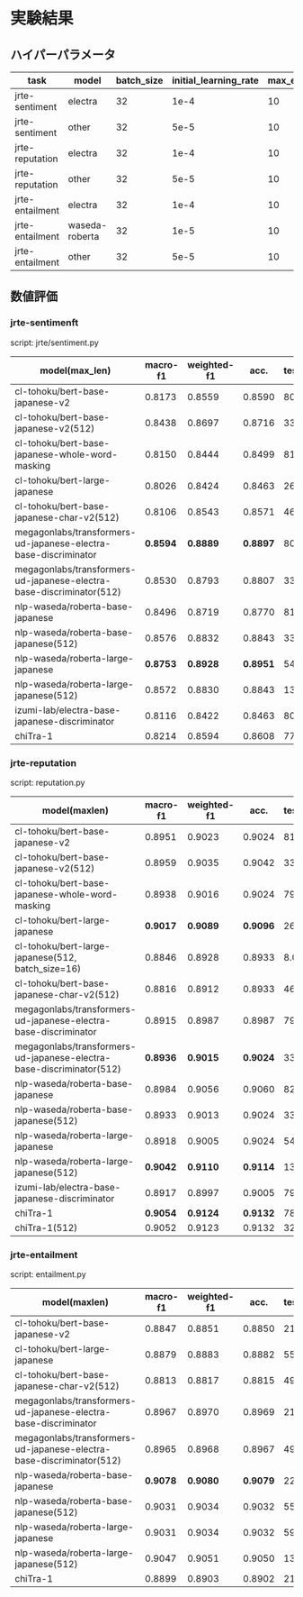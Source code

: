 # 実験結果

## ハイパーパラメータ

|task|model|batch_size|initial_learning_rate|max_epoch|max_length|
|----|-----|----------|---------------------|---------|----------|
|jrte-sentiment|electra|32|1e-4|10|128|
|jrte-sentiment|other|32|5e-5|10|128|
|jrte-reputation|electra|32|1e-4|10|128|
|jrte-reputation|other|32|5e-5|10|128|
|jrte-entailment|electra|32|1e-4|10|128|
|jrte-entailment|waseda-roberta|32|1e-5|10|128|
|jrte-entailment|other|32|5e-5|10|128|

## 数値評価


### jrte-sentimenft

script: jrte/sentiment.py

|model(max_len)|macro-f1|weighted-f1|acc.|test_samples_per_second|
|-----|--------|--------|----|-----------------------|
|cl-tohoku/bert-base-japanese-v2|0.8173|0.8559|0.8590|80.9250|
|cl-tohoku/bert-base-japanese-v2(512)|0.8438|0.8697|0.8716|33.4410|
|cl-tohoku/bert-base-japanese-whole-word-masking|0.8150|0.8444|0.8499|81.0240|
|cl-tohoku/bert-large-japanese|0.8026|0.8424|0.8463|26.7780|
|cl-tohoku/bert-base-japanese-char-v2(512)|0.8106|0.8543|0.8571|46.6490|
|megagonlabs/transformers-ud-japanese-electra-base-discriminator|**0.8594**|**0.8889**|**0.8897**|80.4180|
|megagonlabs/transformers-ud-japanese-electra-base-discriminator(512)|0.8530|0.8793|0.8807|33.2370|
|nlp-waseda/roberta-base-japanese|0.8496|0.8719|0.8770|81.7610|
|nlp-waseda/roberta-base-japanese(512)|0.8576|0.8832|0.8843|33.4360|
|nlp-waseda/roberta-large-japanese|**0.8753**|**0.8928**|**0.8951**|54.8540|
|nlp-waseda/roberta-large-japanese(512)|0.8572|0.8830|0.8843|13.9060|
|izumi-lab/electra-base-japanese-discriminator|0.8116|0.8422|0.8463|80.2210|
|chiTra-1|0.8214|0.8594|0.8608|77.5350|

### jrte-reputation

script: reputation.py

|model(maxlen)|macro-f1|weighted-f1|acc.|test_samples_per_second|
|-----|--------|--------|----|-----------------------|
|cl-tohoku/bert-base-japanese-v2|0.8951|0.9023|0.9024|81.8640|
|cl-tohoku/bert-base-japanese-v2(512)|0.8959|0.9035|0.9042|33.4770|
|cl-tohoku/bert-base-japanese-whole-word-masking|0.8938|0.9016|0.9024|79.6210|
|cl-tohoku/bert-large-japanese|**0.9017**|**0.9089**|**0.9096**|26.7530|
|cl-tohoku/bert-large-japanese(512, batch_size=16)|0.8846|0.8928|0.8933|8.0640|
|cl-tohoku/bert-base-japanese-char-v2(512)|0.8816|0.8912|0.8933|46.5210|
|megagonlabs/transformers-ud-japanese-electra-base-discriminator|0.8915|0.8987|0.8987|79.6810|
|megagonlabs/transformers-ud-japanese-electra-base-discriminator(512)|**0.8936**|**0.9015**|**0.9024**|33.4070|
|nlp-waseda/roberta-base-japanese|0.8984|0.9056|0.9060|82.0670|
|nlp-waseda/roberta-base-japanese(512)|0.8933|0.9013|0.9024|33.4800|
|nlp-waseda/roberta-large-japanese|0.8918|0.9005|0.9024|54.5010|
|nlp-waseda/roberta-large-japanese(512)|**0.9042**|**0.9110**|**0.9114**|13.8490|
|izumi-lab/electra-base-japanese-discriminator|0.8917|0.8997|0.9005|79.1110|
|chiTra-1|**0.9054**|**0.9124**|**0.9132**|78.5920|
|chiTra-1(512)|0.9052|0.9123|0.9132|32.7880|

### jrte-entailment

script: entailment.py

|model(maxlen)|macro-f1|weighted-f1|acc.|test_samples_per_second|
|-----|--------|--------|----|-----------------------|
|cl-tohoku/bert-base-japanese-v2|0.8847|0.8851|0.8850|216.1730|
|cl-tohoku/bert-large-japanese|0.8879|0.8883|0.8882|55.4650|
|cl-tohoku/bert-base-japanese-char-v2(512)|0.8813|0.8817|0.8815|49.5860|
|megagonlabs/transformers-ud-japanese-electra-base-discriminator|0.8967|0.8970|0.8969|212.8540|
|megagonlabs/transformers-ud-japanese-electra-base-discriminator(512)|0.8965|0.8968|0.8967|49.9560|
|nlp-waseda/roberta-base-japanese|**0.9078**|**0.9080**|**0.9079**|229.9190|
|nlp-waseda/roberta-base-japanese(512)|0.9031|0.9034|0.9032|55.5010|
|nlp-waseda/roberta-large-japanese|0.9031|0.9034|0.9032|59.8820|
|nlp-waseda/roberta-large-japanese(512)|0.9047|0.9051|0.9050|13.8870|
|chiTra-1|0.8899|0.8903|0.8902|213.7560|

